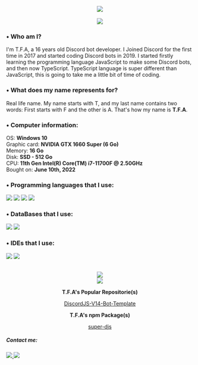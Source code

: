 <p align="center">
  <img src="https://media.discordapp.net/attachments/1006491186875338823/1017090536861093968/04a12f46f555b3c260d00d37e69c3e7a.png">
  <br>
  <br>
  <img src="https://lanyard.cnrad.dev/api/849413565487382578">
</p>

### • Who am I?
I'm T.F.A, a 16 years old Discord bot developer. I Joined Discord for the first time in 2017 and started coding Discord bots in 2019. I started firstly learning the programming language JavaScript to make some Discord bots, and then now TypeScript. TypeScript language is super different than JavaScript, this is going to take me a little bit of time of coding.

### • What does my name represents for?
Real life name. My name starts with T, and my last name contains two words: First starts with F and the other is A. That's how my name is **T.F.A**.

### • Computer information:<br>
OS: **Windows 10**<br>
Graphic card: **NVIDIA GTX 1660 Super (6 Go)**<br>
Memory: **16 Go**<br>
Disk: **SSD - 512 Go**<br>
CPU: **11th Gen Intel(R) Core(TM) i7-11700F @ 2.50GHz**<br>
Bought on: **June 10th, 2022**<br>

### • Programming languages that I use:<br>
<img src="https://img.shields.io/badge/100%20Percent-100000?logo=javascript&style=flat&label=JavaScript&color=32cd32"> <img src="https://img.shields.io/badge/90%20Percent-100000?logo=typescript&style=flat&label=TypeScript&color=32cd32"> <img src="https://img.shields.io/badge/75 Percent-100000?logo=python&style=flat&label=Python&color=green"> <img src="https://img.shields.io/badge/50%20Percent-100000?logo=html5&style=flat&label=HTML 5&color=yellow">

### • DataBases that I use:<br>
<img src="https://img.shields.io/badge/100 Percent-100000?logo=mongodb&style=flat&label=MongoDB&color=32cd32"> <img src="https://img.shields.io/badge/100 Percent-100000?logo=sqlite&style=flat&logoColor=blue&label=Quick.DB&color=32cd32">

### • IDEs that I use:<br>
<img src="https://img.shields.io/badge/100 Percent-100000?logo=visual%20studio%20code&style=flat&logoColor=blue&label=Visual Studio Code&color=32cd32"> <img src="https://img.shields.io/badge/0 Percent-100000?logo=replit&style=flat&label=Repl.it&color=red">

<br>
<div align="center">
    <img src="https://github-readme-stats.vercel.app/api?username=TFAGaming&theme=blue-green">
<br>
    <img src="https://github-readme-stats.vercel.app/api/top-langs/?username=TFAGaming&theme=blue-green">
<br>
<p>
    <b>
        T.F.A's Popular Repositorie(s)
    </b>
</p>
<a href="https://github.com/TFAGaming/DiscordJS-V14-Bot-Template">
    DiscordJS-V14-Bot-Template
</a>

<br>
<p>
  <b>
    T.F.A's npm Package(s)
  </b>
</p>
<a href="https://www.npmjs.com/package/super-djs"> 
  super-djs
</a>
</div>

##### Contact me:<br>
<a href="https://www.youtube.com/c/TFA7524">
  <img src="https://img.shields.io/badge/YouTube-100000?logo=youtube&style=social">
</a>
<a href="https://discord.com/users/849413565487382578">
    <img src="https://img.shields.io/badge/Discord-100000?logo=discord&style=social">
</a>
